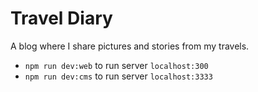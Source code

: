 # Travel Diary

A blog where I share pictures and stories from my travels.


- `npm run dev:web` to run server `localhost:300`
- `npm run dev:cms` to run server `localhost:3333`
